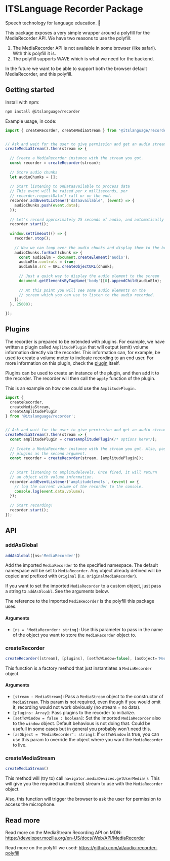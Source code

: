 # ITSLanguage Recorder Package

Speech technology for language education. 📣

This package exposes a very simple wrapper around a polyfill for the MediaRecorder API. We have two
reasons to use the polyfill:

1. The MediaRecorder API is not available in some browser (like safari). With this
   polyfill it is.
1. The polyfill supports WAVE which is what we need for the backend.

In the future we want to be able to support both the browser default MediaRecorder,
and this polyfill.

## Getting started

Install with npm:

```sh
npm install @itslanguage/recorder
``` 

Example usage, in code:

```js
import { createRecorder, createMediaStream } from '@itslanguage/recorder';


// Ask and wait for the user to give permission and get an audio stream.
createMediaStream().then(stream => {
  
  // Create a MediaRecorder instance with the stream you got.
  const recorder = createRecorder(stream);
  
  // Store audio chunks
  let audioChunks = [];
  
  // Start listening to onDataavailable to process data
  // This event will be raised per x milliseconds, per
  // recorder.requestData() call or on the end.
  recorder.addEventListener('dataavailable', (event) => {
    audioChunks.push(event.data);
  });
  
  // Let's record approximately 25 seconds of audio, and automatically playback
  recorder.start();
  
  window.setTimeout(() => {
    recorder.stop();
    
    // Now we can loop over the audio chunks and display them to the browser
    audioChunks.forEach(chunk => {
      const audioElm = document.createElement('audio');
      audioElm.controls = true;
      audioElm.src = URL.createObjectURL(chunk);
      
      // Just a quick way to display the audio element to the screen
      document.getElementsByTagName('body')[0].appendChild(audioElm);
      
      // At this point you will see some audio elements on the
      // screen which you can use to listen to the audio recorded.
    });
  }, 25000);

});
```

## Plugins

The recorder is prepared to be extended with plugins. For example, we have
written a plugin called `AmplitudePlugin` that will output (emit) volume
information directly via the recorder. This information can, for example, be
used to create a volume meter to indicate recording to an end user. For more
information on this plugin, check the [plugin](./plugins/amplitude) itself.

Plugins can be used to create an instance of the plugin, and then add it to the
recorder. The recorder will then call the `apply` function of the plugin.

This is an example on how one could use the `AmplitudePlugin`. 

```js
import {
  createRecorder,
  createMediaStream,
  createAmplitudePlugin
} from '@itslanguage/recorder';


// Ask and wait for the user to give permission and get an audio stream.
createMediaStream().then(stream => {
  const amplitudePlugin = createAmplitudePlugin(/* options here*/);
  
  // Create a MediaRecorder instance with the stream you got. Also, pass the
  // plugins as the second argument.
  const recorder = createRecorder(stream, [amplitudePlugin]);
  
  
  // Start listening to amplitudelevels. Once fired, it will return
  // an object with volume information.
  recorder.addEventListener('amplitudelevels', (event) => {
    // log the current volume of the recorder to the console.
    console.log(event.data.volume);
  });
  
  // Start recording!
  recorder.start();
});
```

## API

### addAsGlobal

```js
addAsGlobal([ns='MediaRecorder'])
```

Add the imported `MediaRecorder` to the specified namespace. The default namespace
will be set to `MediaRecorder`. Any object already defined will be copied and 
prefixed with `Original` (i.e. `OriginalMediaRecorder`).

If you want to set the imported `MediaRecorder` to a custom object, just pass a
string to `addAsGloabl`. See the arguments below.

The reference to the imported `MediaRecorder` is the polyfill this package uses.

#### Arguments

- ```[ns = 'MediaRecorder: string]```: Use this parameter to pass in the name
of the object you want to store the `MediaRecorder` object to.

### createRecorder

```js
createRecorder([stream], [plugins], [setToWindow=false], [asObject='MediaRecorder'])
```

This function is a factory method that just instantiates a `MediaRecorder` object.

#### Arguments

- ```[stream : MediaStream]```: Pass a `MediaStream` object to the constructor
of `MediaStream`. This param is not required, even though if you would omit it,
recording would not work obviously (no stream = no data).
- ```[plugins: Array]```: Pass plugins to the recorder to initialize.
- ```[setToWindow = false : boolean]```: Set the imported `MediaRecorder` also to
the `window` object. Default behavious is not doing that. Could be usefull in some
cases but in general you probably won't need this.
- ```[asObject = 'MediaRecorder': string]```: If `setToWindow` is true, you can
use this param to override the object where you want the `MediaRecorder` to live.

### createMediaStream

```js
createMediaStream()
```

This method will (try to) call `navigator.mediaDevices.getUserMedia()`. This will
give you the required (authorized) stream to use with the `MediaRecorder` object.

Also, this function will trigger the browser to ask the user for permission to
access the microphone.

## Read more

Read more on the MediaStream Recording API on MDN:
https://developer.mozilla.org/en-US/docs/Web/API/MediaRecorder

Read more on the polyfill we used: https://github.com/ai/audio-recorder-polyfill

